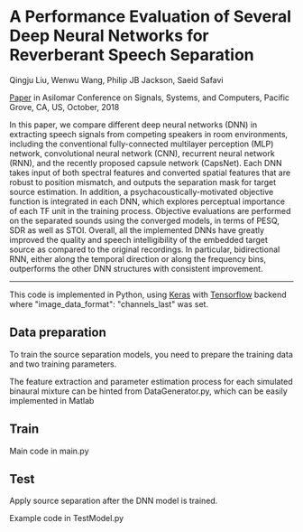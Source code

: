# A Performance Evaluation of Several Deep Neural Networks for Reverberant Speech Separation
Qingju Liu, Wenwu Wang, Philip JB Jackson, Saeid Safavi 

[Paper](http://epubs.surrey.ac.uk/849431/) in Asilomar Conference on Signals, Systems, and Computers, Pacific Grove, CA, US, October, 2018

In this paper, we compare different deep neural networks (DNN) in extracting speech signals from competing speakers in room environments, including the conventional fully-connected multilayer perception (MLP) network, convolutional neural network (CNN), recurrent neural network (RNN), and the recently proposed capsule network (CapsNet). Each DNN takes input of both spectral features and converted spatial features that are robust to position mismatch, and outputs the separation mask for target source estimation. In addition, a psychacoustically-motivated objective function is integrated in each DNN, which explores perceptual importance of each TF unit in the training process. Objective evaluations are performed on the separated sounds using the converged models, in terms of PESQ, SDR as well as STOI. Overall, all the implemented DNNs have greatly improved the quality and speech intelligibility of the embedded target source as compared to the original recordings. In particular, bidirectional RNN, either along the temporal direction or along the frequency bins, outperforms the other DNN structures with consistent improvement. 

******************************************************************************************
This code is implemented in Python, using [Keras](https://keras.io/) with [Tensorflow](https://www.tensorflow.org/) backend where "image_data_format": "channels_last" was set.


## Data preparation

To train the source separation models, you need to prepare the training data and two training parameters.

The feature extraction and parameter estimation process for each simulated binaural mixture can be hinted from DataGenerator.py, which can be easily implemented in Matlab


## Train

Main code in main.py

## Test

Apply source separation after the DNN model is trained.

Example code in TestModel.py
